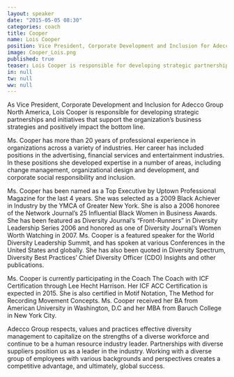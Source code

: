 ```yaml
---
layout: speaker
date: "2015-05-05 08:30"
categories: coach
title: Cooper
name: Lois Cooper
position: Vice President, Corporate Development and Inclusion for Adecco Group North America
image: Cooper_Lois.png
published: true
teaser: Lois Cooper is responsible for developing strategic partnerships and initiatives that support the organization’s business strategies and positively impact the bottom line. 
in: null
tw: null
ww: null
---
```

As Vice President, Corporate Development and Inclusion for Adecco Group North America, Lois Cooper is responsible for developing strategic partnerships and initiatives that support the organization’s business strategies and positively impact the bottom line. 

Ms. Cooper has more than 20 years of professional experience in organizations across a variety of industries. Her career has included positions in the advertising, financial services and entertainment industries. In these positions she developed expertise in a number of areas, including change management, organizational design and development, and corporate social responsibility and inclusion.  

Ms. Cooper has been named as a Top Executive by Uptown Professional Magazine for the last 4 years.  She was selected as a 2009 Black Achiever in Industry by the YMCA of Greater New York.  She is also a 2006 honoree of the Network Journal’s 25 Influential Black Women in Business Awards. She has been featured as Diversity Journal’s “Front-Runners” in Diversity Leadership Series 2006 and honored as one of Diversity Journal’s Women Worth Watching in 2007. Ms. Cooper is a featured speaker for the World Diversity Leadership Summit, and has spoken at various Conferences in the United States and globally.  She has also been quoted in Diversity Spectrum, Diversity Best Practices’ Chief Diversity Officer (CDO) Insights and other publications.

Ms. Cooper is currently participating in the Coach The Coach with ICF Certification through Lee Hecht Harrison.  Her ICF ACC Certification is expected in 2015.  She is also certified in Motif Notation, The Method for Recording Movement Concepts.  Ms. Cooper received her BA from American University in Washington, D.C and her MBA from Baruch College in New York City.

Adecco Group respects, values and practices effective diversity management to capitalize on the strengths of a diverse workforce and continue to be a human resource industry leader.  Partnerships with diverse suppliers position us as a leader in the industry. Working with a diverse group of employees with various backgrounds and perspectives creates a competitive advantage, and ultimately, global success.  
